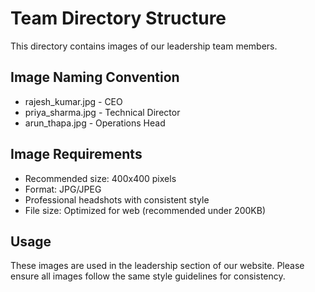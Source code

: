 # Team Directory Structure

This directory contains images of our leadership team members.

## Image Naming Convention
- rajesh_kumar.jpg - CEO
- priya_sharma.jpg - Technical Director
- arun_thapa.jpg - Operations Head

## Image Requirements
- Recommended size: 400x400 pixels
- Format: JPG/JPEG
- Professional headshots with consistent style
- File size: Optimized for web (recommended under 200KB)

## Usage
These images are used in the leadership section of our website. Please ensure all images follow the same style guidelines for consistency. 